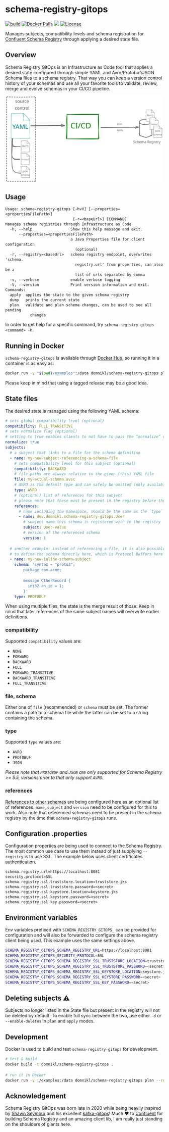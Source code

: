 # schema-registry-gitops

[![build](https://github.com/domnikl/schema-registry-gitops/workflows/build/badge.svg)](https://github.com/domnikl/schema-registry-gitops/actions)
[![Docker Pulls](https://img.shields.io/docker/pulls/domnikl/schema-registry-gitops)](https://hub.docker.com/repository/docker/domnikl/schema-registry-gitops)
<a href="https://codeclimate.com/github/domnikl/schema-registry-gitops/maintainability"><img src="https://api.codeclimate.com/v1/badges/2e87990ad7212a273b49/maintainability" /></a>
[![License](https://img.shields.io/badge/License-Apache%202.0-blue.svg)](LICENSE)

Manages subjects, compatibility levels and schema registration for [Confluent Schema Registry](https://docs.confluent.io/platform/current/schema-registry/index.html) through applying a desired state file.

## Overview

Schema Registry GitOps is an Infrastructure as Code tool that applies a desired state configured through simple YAML and
Avro/Protobuf/JSON Schema files to a schema registry. That way you can keep a version control history of your
schemas and use all your favorite tools to validate, review, merge and evolve schemas in your CI/CD pipeline.

![Yaml (+Avro, Protobuf, JSON) -> CI/CD -> Schema Registry](schema-registry-gitops.svg)

## Usage

```
Usage: schema-registry-gitops [-hvV] [--properties=<propertiesFilePath>]
                              [-r=<baseUrl>] [COMMAND]
Manages schema registries through Infrastructure as Code
  -h, --help                 Show this help message and exit.
      --properties=<propertiesFilePath>
                             a Java Properties file for client configuration
                               (optional)
  -r, --registry=<baseUrl>   schema registry endpoint, overwrites 'schema.
                               registry.url' from properties, can also be a
                               list of urls separated by comma
  -v, --verbose              enable verbose logging
  -V, --version              Print version information and exit.
Commands:
  apply  applies the state to the given schema registry
  dump   prints the current state
  plan   validate and plan schema changes, can be used to see all pending
           changes
```

In order to get help for a specific command, try `schema-registry-gitops <command> -h`.

## Running in Docker

`schema-registry-gitops` is available through [Docker Hub](https://hub.docker.com/repository/docker/domnikl/schema-registry-gitops), so running it in a container is as easy as:

```sh
docker run -v "$(pwd)/examples":/data domnikl/schema-registry-gitops plan --properties /data/client.properties /data/base.yml
```

Please keep in mind that using a tagged release may be a good idea.

## State files

The desired state is managed using the following YAML schema:

```yaml
# sets global compatibility level (optional)
compatibility: FULL_TRANSITIVE
# sets normalize flag (optional)
# setting to true enables clients to not have to pass the “normalize” query parameter to have normalization occur
normalize: true
subjects:
  # a subject that links to a file for the schema definition
  - name: my-new-subject-referencing-a-schema-file
    # sets compatibility level for this subject (optional)
    compatibility: BACKWARD
    # file paths are always relative to the given (this) YAML file
    file: my-actual-schema.avsc
    # AVRO is the default type and can safely be omitted (only available for Schema Registry >= 5.5)
    type: AVRO
    # (optional) list of references for this subject
    # please note that these must be present in the registry before they can be referenced here
    references:
      # name including the namespace, should be the same as the `type` being used in AVRO
      - name: dev.domnikl.schema-registry-gitops.User
        # subject name this schema is registered with in the registry
        subject: User-value
        # version of the referenced schema
        version: 1

  # another example: instead of referencing a file, it is also possible
  # to define the schema directly here, which is Protocol Buffers here (note explicit type here)
  - name: my-new-inline-schema-subject
    schema: 'syntax = "proto3";
        package com.acme;

        message OtherRecord {
          int32 an_id = 1;
        }'
    type: PROTOBUF
```

When using multiple files, the state is the merge result of those. Keep in mind that later references of the same subject names will overwrite earlier definitions.

### compatibility

Supported `compatibility` values are:
* `NONE`
* `FORWARD`
* `BACKWARD`
* `FULL`
* `FORWARD_TRANSITIVE`
* `BACKWARD_TRANSITIVE`
* `FULL_TRANSITIVE`

### file, schema

Either one of `file` (recommended) or `schema` must be set. The former contains a path to a schema file while the latter can be set
to a string containing the schema.

### type

Supported `type` values are:

* `AVRO`
* `PROTOBUF`
* `JSON`

_Please note that `PROTOBUF` and `JSON` are only supported for Schema Registry >= 5.5, versions prior to that only support `AVRO`._

### references

[References to other schemas](https://docs.confluent.io/platform/current/schema-registry/serdes-develop/index.html#referenced-schemas)
are being configured here as an optional list of references. `name`, `subject` and `version` need to be configured for
this to work. Also note that referenced schemas need to be present in the schema registry by the time that
`schema-registry-gitops` runs.

## Configuration .properties

Configuration properties are being used to connect to the Schema Registry. The most common use case to use them
instead of just supplying `--registry` is to use SSL. The example below uses client certificates authentication.

```properties
schema.registry.url=https://localhost:8081
security.protocol=SSL
schema.registry.ssl.truststore.location=truststore.jks
schema.registry.ssl.truststore.password=<secret>
schema.registry.ssl.keystore.location=keystore.jks
schema.registry.ssl.keystore.password=<secret>
schema.registry.ssl.key.password=<secret>
```

## Environment variables

Env variables prefixed with `SCHEMA_REGISTRY_GITOPS_` can be provided for configuration and will also be forwarded
to configure the schema registry client being used. This example uses the same settings above.

```sh
SCHEMA_REGISTRY_GITOPS_SCHEMA_REGISTRY_URL=https://localhost:8081
SCHEMA_REGISTRY_GITOPS_SECURITY_PROTOCOL=SSL
SCHEMA_REGISTRY_GITOPS_SCHEMA_REGISTRY_SSL_TRUSTSTORE_LOCATION=truststore.jks
SCHEMA_REGISTRY_GITOPS_SCHEMA_REGISTRY_SSL_TRUSTSTORE_PASSWORD=<secret>
SCHEMA_REGISTRY_GITOPS_SCHEMA_REGISTRY_SSL_KEYSTORE_LOCATION=keystore.jks
SCHEMA_REGISTRY_GITOPS_SCHEMA_REGISTRY_SSL_KEYSTORE_PASSWORD=<secret>
SCHEMA_REGISTRY_GITOPS_SCHEMA_REGISTRY_SSL_KEY_PASSWORD=<secret>
```

## Deleting subjects ⚠️

Subjects no longer listed in the State file but present in the registry will not be deleted by default. To enable full
sync between the two, use either `-d` or `--enable-deletes` in `plan` and `apply` modes.

## Development

Docker is used to build and test `schema-registry-gitops` for development.

```sh
# test & build
docker build -t domnikl/schema-registry-gitops .

# run it in Docker
docker run -v ./examples:/data domnikl/schema-registry-gitops plan --registry http://localhost:8081 /data/base.yml /data/with_references.yml
```

## Acknowledgement

Schema Registry GitOps was born late in 2020 while being heavily inspired by [Shawn Seymour](https://github.com/devshawn) and his excellent [kafka-gitops](https://github.com/devshawn/kafka-gitops)! Much ❤ to [Confluent](https://www.confluent.io/) for building Schema Registry and an amazing client lib, I am really just standing on the shoulders of giants here.
